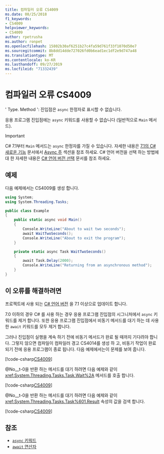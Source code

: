 ```yaml
---
title: 컴파일러 오류 CS4009
ms.date: 08/25/2018
f1_keywords:
- CS4009
helpviewer_keywords:
- CS4009
author: rpetrusha
ms.author: ronpet
ms.openlocfilehash: 15802b30af6251b27c4fa59d761f33f1070d50e7
ms.sourcegitcommit: 8b8dd14dde727026fd0b6ead1ec1df2e9d747a48
ms.translationtype: MT
ms.contentlocale: ko-KR
ms.lasthandoff: 09/27/2019
ms.locfileid: "71332439"
---
```

# <a name="compiler-error-cs4009"></a>컴파일러 오류 CS4009

' Type. Method ': 진입점은 `async` 한정자로 표시할 수 없습니다.

응용 프로그램 진입점에는 `async` 키워드를 사용할 수 없습니다 (일반적으로 `Main` 메서드).

> [!IMPORTANT]
> C# 7.1부터 `Main` 메서드는 `async` 한정자를 가질 수 있습니다. 자세한 내용은 [7.1의 C# 새로운 기능](../whats-new/csharp-7-1.md) 문서에서 [Async 주](../whats-new/csharp-7-1.md#async-main) 섹션을 참조 하세요. C# 언어 버전을 선택 하는 방법에 대 한 자세한 내용은 [ C# 언어 버전 선택](../language-reference/configure-language-version.md) 문서를 참조 하세요.

## <a name="example"></a>예제

다음 예제에서는 CS4009를 생성 합니다.

```csharp
using System;
using System.Threading.Tasks;

public class Example
{
    public static async void Main()
    {
        Console.WriteLine("About to wait two seconds");
        await WaitTwoSeconds();
        Console.WriteLine("About to exit the program");
    }

    private static async Task WaitTwoSeconds()
    {
        await Task.Delay(2000);
        Console.WriteLine("Returning from an asynchronous method");
    } 
}
```

## <a name="to-correct-this-error"></a>이 오류를 해결하려면

프로젝트에 사용 되는 [ C# 언어 버전](../language-reference/configure-language-version.md) 을 7.1 이상으로 업데이트 합니다.

7\.0 이하의 경우 C# 를 사용 하는 경우 응용 프로그램 진입점의 시그니처에서 `async` 키워드를 제거 합니다. 또한 응용 프로그램 진입점에서 비동기 메서드를 대기 하는 데 사용한 `await` 키워드를 모두 제거 합니다. 

그러나 진입점이 실행을 계속 하기 전에 비동기 메서드가 완료 될 때까지 기다려야 합니다. 그렇지 않으면 컴파일이 컴파일러 경고 CS4014를 생성 하 고, 비동기 작업이 완료 되기 전에 응용 프로그램이 종료 됩니다. 다음 예제에서는이 문제를 보여 줍니다.

[!code-csharp[CS4009](~/samples/snippets/csharp/misc/cs4009-1.cs)]

@No__t-0을 반환 하는 메서드를 대기 하려면 다음 예제와 같이 <xref:System.Threading.Tasks.Task.Wait%2A> 메서드를 호출 합니다.

[!code-csharp[CS4009](~/samples/snippets/csharp/misc/cs4009-2.cs)]

@No__t-0을 반환 하는 메서드를 대기 하려면 다음 예제와 같이 <xref:System.Threading.Tasks.Task%601.Result> 속성의 값을 검색 합니다.

[!code-csharp[CS4009](~/samples/snippets/csharp/misc/cs4009-3.cs)]

## <a name="see-also"></a>참조

- [`async` 키워드](../language-reference/keywords/async.md)
- [`await` 연산자](../language-reference/operators/await.md)
